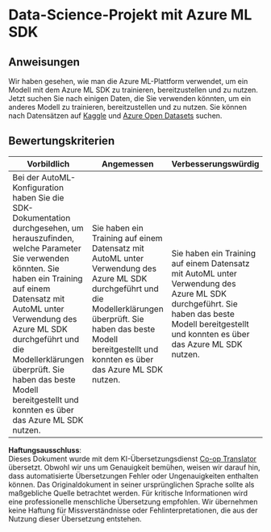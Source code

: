 <!--
CO_OP_TRANSLATOR_METADATA:
{
  "original_hash": "386efdbc19786951341f6956247ee990",
  "translation_date": "2025-08-24T00:38:03+00:00",
  "source_file": "5-Data-Science-In-Cloud/19-Azure/assignment.md",
  "language_code": "de"
}
-->
# Data-Science-Projekt mit Azure ML SDK

## Anweisungen

Wir haben gesehen, wie man die Azure ML-Plattform verwendet, um ein Modell mit dem Azure ML SDK zu trainieren, bereitzustellen und zu nutzen. Jetzt suchen Sie nach einigen Daten, die Sie verwenden könnten, um ein anderes Modell zu trainieren, bereitzustellen und zu nutzen. Sie können nach Datensätzen auf [Kaggle](https://kaggle.com) und [Azure Open Datasets](https://azure.microsoft.com/services/open-datasets/catalog?WT.mc_id=academic-77958-bethanycheum&ocid=AID3041109) suchen.

## Bewertungskriterien

| Vorbildlich | Angemessen | Verbesserungswürdig |
|-------------|------------|---------------------|
|Bei der AutoML-Konfiguration haben Sie die SDK-Dokumentation durchgesehen, um herauszufinden, welche Parameter Sie verwenden könnten. Sie haben ein Training auf einem Datensatz mit AutoML unter Verwendung des Azure ML SDK durchgeführt und die Modellerklärungen überprüft. Sie haben das beste Modell bereitgestellt und konnten es über das Azure ML SDK nutzen. | Sie haben ein Training auf einem Datensatz mit AutoML unter Verwendung des Azure ML SDK durchgeführt und die Modellerklärungen überprüft. Sie haben das beste Modell bereitgestellt und konnten es über das Azure ML SDK nutzen. | Sie haben ein Training auf einem Datensatz mit AutoML unter Verwendung des Azure ML SDK durchgeführt. Sie haben das beste Modell bereitgestellt und konnten es über das Azure ML SDK nutzen. |

**Haftungsausschluss**:  
Dieses Dokument wurde mit dem KI-Übersetzungsdienst [Co-op Translator](https://github.com/Azure/co-op-translator) übersetzt. Obwohl wir uns um Genauigkeit bemühen, weisen wir darauf hin, dass automatisierte Übersetzungen Fehler oder Ungenauigkeiten enthalten können. Das Originaldokument in seiner ursprünglichen Sprache sollte als maßgebliche Quelle betrachtet werden. Für kritische Informationen wird eine professionelle menschliche Übersetzung empfohlen. Wir übernehmen keine Haftung für Missverständnisse oder Fehlinterpretationen, die aus der Nutzung dieser Übersetzung entstehen.